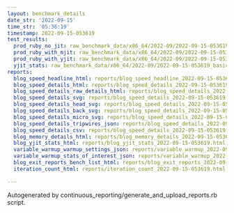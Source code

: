 ```yaml
---
layout: benchmark_details
date_str: '2022-09-15'
time_str: '05:36:19'
timestamp: 2022-09-15-053619
test_results:
  prod_ruby_no_jit: raw_benchmark_data/x86_64/2022-09/2022-09-15-053619_basic_benchmark_prod_ruby_no_jit.json
  prod_ruby_with_mjit: raw_benchmark_data/x86_64/2022-09/2022-09-15-053619_basic_benchmark_prod_ruby_with_mjit.json
  prod_ruby_with_yjit: raw_benchmark_data/x86_64/2022-09/2022-09-15-053619_basic_benchmark_prod_ruby_with_yjit.json
  yjit_stats: raw_benchmark_data/x86_64/2022-09/2022-09-15-053619_basic_benchmark_yjit_stats.json
reports:
  blog_speed_headline_html: reports/blog_speed_headline_2022-09-15-053619.html
  blog_speed_details_html: reports/blog_speed_details_2022-09-15-053619.html
  blog_speed_details_raw_details_html: reports/blog_speed_details_2022-09-15-053619.raw_details.html
  blog_speed_details_svg: reports/blog_speed_details_2022-09-15-053619.svg
  blog_speed_details_head_svg: reports/blog_speed_details_2022-09-15-053619.head.svg
  blog_speed_details_back_svg: reports/blog_speed_details_2022-09-15-053619.back.svg
  blog_speed_details_micro_svg: reports/blog_speed_details_2022-09-15-053619.micro.svg
  blog_speed_details_tripwires_json: reports/blog_speed_details_2022-09-15-053619.tripwires.json
  blog_speed_details_csv: reports/blog_speed_details_2022-09-15-053619.csv
  blog_memory_details_html: reports/blog_memory_details_2022-09-15-053619.html
  blog_yjit_stats_html: reports/blog_yjit_stats_2022-09-15-053619.html
  variable_warmup_warmup_settings_json: reports/variable_warmup_2022-09-15-053619.warmup_settings.json
  variable_warmup_stats_of_interest_json: reports/variable_warmup_2022-09-15-053619.stats_of_interest.json
  blog_exit_reports_bench_list_html: reports/blog_exit_reports_2022-09-15-053619.bench_list.html
  iteration_count_html: reports/iteration_count_2022-09-15-053619.html

---
```

Autogenerated by continuous_reporting/generate_and_upload_reports.rb script.

